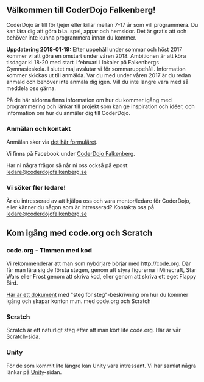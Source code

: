 ## Välkommen till CoderDojo Falkenberg! 

CoderDojo är till för tjejer eller killar mellan 7-17 år som vill programmera. Du kan lära dig att göra bl.a. spel, appar och hemsidor. Det är gratis att och behöver inte kunna programmera innan du kommer.

**Uppdatering 2018-01-19:** Efter uppehåll under sommar och höst 2017 kommer vi att göra en omstart under våren 2018. Ambitionen är att köra tisdagar kl 18-20 med start i februari i lokaler på Falkenbergs Gymnasieskola. I slutet maj avslutar vi för sommaruppehåll. Information kommer skickas ut till anmälda. Var du med under våren 2017 är du redan anmäld och behöver inte anmäla dig igen. Vill du inte längre vara med så meddela oss gärna.

På de här sidorna finns information om hur du kommer igång med programmering och länkar till projekt som kan ge inspiration och idéer, och information om hur du anmäler dig till CoderDojo.

### Anmälan och kontakt

Anmälan sker via [det här formuläret]( https://goo.gl/forms/7ZoOPwEi3xqB4XI73).
 
Vi finns på Facebook under [CoderDojo Falkenberg](https://www.facebook.com/groups/coderdojofalkenberg/).

Har ni några frågor så når ni oss också på epost: ledare@coderdojofalkenberg.se
 
### Vi söker fler ledare!

Är du intresserad av att hjälpa oss och vara mentor/ledare för CoderDojo, eller känner du någon som är intresserad? Kontakta oss på ledare@coderdojofalkenberg.se
## Kom igång med code.org och Scratch

### code.org - Timmen med kod

Vi rekommenderar att man som nybörjare börjar med http://code.org. Där får man lära sig de första stegen, genom att styra figurerna i Minecraft, Star Wars eller Frost genom att skriva kod, eller genom att skriva ett eget Flappy Bird. 

[Här är ett dokument](/assets/pdf/coderdojo-forsta-steg.pdf) med "steg för steg"-beskrivning om hur du kommer igång och skapar konton m.m. med code.org och Scratch 

### Scratch

Scratch är ett naturligt steg efter att man kört lite code.org. Här är vår [Scratch-sida](scratch.md).

### Unity

För de som kommit lite längre kan Unity vara intressant. Vi har samlat några länkar på [Unity](Unity.md)-sidan.
